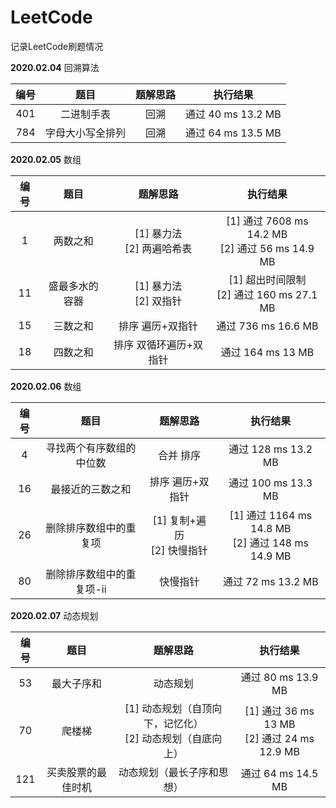 # LeetCode

 记录LeetCode刷题情况

**2020.02.04**	回溯算法

| 编号 |       题目       | 题解思路 |      执行结果      |
| :--: | :--------------: | :------: | :----------------: |
| 401  |    二进制手表    |   回溯   | 通过 40 ms 13.2 MB |
| 784  | 字母大小写全排列 |   回溯   | 通过 64 ms 13.5 MB |

**2020.02.05**	数组

| 编号 |      题目      |            题解思路            |                         执行结果                         |
| :--: | :------------: | :----------------------------: | :------------------------------------------------------: |
|  1   |    两数之和    | [1] 暴力法<br />[2] 两遍哈希表 | [1] 通过  7608 ms 14.2 MB<br />[2] 通过  56 ms   14.9 MB |
|  11  | 盛最多水的容器 |   [1] 暴力法<br />[2] 双指针   |     [1] 超出时间限制<br />[2] 通过  160 ms  27.1 MB      |
|  15  |    三数之和    |        排序 遍历+双指针        |                  通过  736 ms  16.6 MB                   |
|  18  |    四数之和    |     排序 双循环遍历+双指针     |                   通过  164 ms  13 MB                    |

**2020.02.06**	数组

| 编号 |           题目            |            题解思路             |                         执行结果                         |
| :--: | :-----------------------: | :-----------------------------: | :------------------------------------------------------: |
|  4   | 寻找两个有序数组的中位数  |            合并 排序            |                  通过  128 ms  13.2 MB                   |
|  16  |     最接近的三数之和      |        排序 遍历+双指针         |                  通过  100 ms  13.3 MB                   |
|  26  |  删除排序数组中的重复项   | [1] 复制+遍历<br />[2] 快慢指针 | [1] 通过  1164 ms 14.8 MB<br />[2] 通过  148 ms  14.9 MB |
|  80  | 删除排序数组中的重复项-ii |            快慢指针             |                  通过  72 ms   13.2 MB                   |

**2020.02.07**	动态规划

| 编号 |        题目        |                           题解思路                           |                       执行结果                       |
| :--: | :----------------: | :----------------------------------------------------------: | :--------------------------------------------------: |
|  53  |     最大子序和     |                           动态规划                           |                通过   80 ms   13.9 MB                |
|  70  |       爬楼梯       | [1] 动态规划（自顶向下，记忆化）<br />[2] 动态规划（自底向上） | [1] 通过 36 ms   13 MB<br />[2] 通过 24 ms   12.9 MB |
| 121  | 买卖股票的最佳时机 |                  动态规划（最长子序和思想）                  |                通过   64 ms   14.5 MB                |

